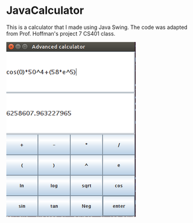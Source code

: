 # JavaCalculator

This is a calculator that I made using Java Swing. The code was adapted from Prof. Hoffman's project 7 CS401 class. 

![Screenshot](https://raw.githubusercontent.com/JohnF8/JavaCalculator/master/screenshot)

